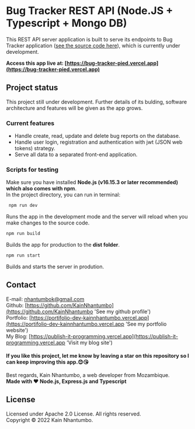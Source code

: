 # Bug Tracker REST API (Node.JS + Typescript + Mongo DB)

This REST API server application is built to serve its endpoints to Bug Tracker application ([see the source code here](https://github.com/KainNhantumbo/bug-tracker)), which is currently under development.

**Access this app live at: [https://bug-tracker-pied.vercel.app](https://bug-tracker-pied.vercel.app)**

## Project status

This project still under development. Further details of its bulding, software architecture and features will be given as the app grows.

### Current features

- Handle create, read, update and delete bug reports on the database.
- Handle user login, registration and authentication with jwt (JSON web tokens) strategy.
- Serve all data to a separated front-end application.

### Scripts for testing

Make sure you have installed **Node.js (v16.15.3 or later recommended) which also comes with npm**.\
In the project directory, you can run in terminal:

```bash
 npm run dev
```

Runs the app in the development mode and the server will reload when you make changes to the source code.

```bash
npm run build
```

Builds the app for production to the **dist folder**.

```bash
npm run start
```

Builds and starts the server in prodution.

## Contact

E-mail: [nhantumbok@gmail.com](nhantumbok@gmail.com 'Send an e-mail')\
Github: [https://github.com/KainNhantumbo](https://github.com/KainNhantumbo 'See my github profile')  
Portfolio: [https://portifolio-dev-kainnhantumbo.vercel.app](https://portifolio-dev-kainnhantumbo.vercel.app 'See my portfolio website')\
My Blog: [https://publish-it-programming.vercel.app](https://publish-it-programming.vercel.app 'Visit my blog site')

#### If you like this project, let me know by leaving a star on this repository so I can keep improving this app.😊😘

Best regards, Kain Nhantumbo, a web developer from Mozambique.\
**Made with ❤ Node.js, Express.js and Typescript**

## License

Licensed under Apache 2.0 License. All rights reserved.\
Copyright &copy; 2022 Kain Nhantumbo.
